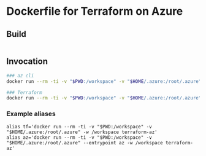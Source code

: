 Dockerfile for Terraform on Azure
=================================

## Build

```bash

```

## Invocation
```bash
### az cli
docker run --rm -ti -v "$PWD:/workspace" -v "$HOME/.azure:/root/.azure" --entrypoint az -w /workspace terraform-az

### Terraform
docker run --rm -ti -v "$PWD:/workspace" -v "$HOME/.azure:/root/.azure" -w /workspace terraform-az
```

### Example aliases
```
alias tf='docker run --rm -ti -v "$PWD:/workspace" -v "$HOME/.azure:/root/.azure" -w /workspace terraform-az'
alias az='docker run --rm -ti -v "$PWD:/workspace" -v "$HOME/.azure:/root/.azure" --entrypoint az -w /workspace terraform-az'
```
